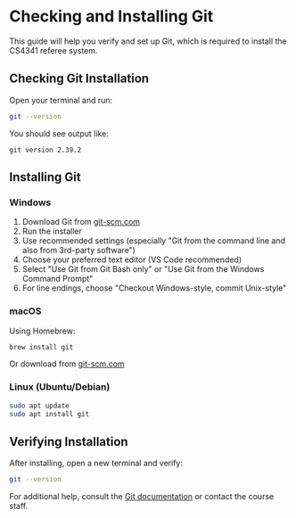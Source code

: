 # Checking and Installing Git

This guide will help you verify and set up Git, which is required to install the CS4341 referee system.

## Checking Git Installation

Open your terminal and run:
```bash
git --version
```

You should see output like:
```
git version 2.39.2
```

## Installing Git

### Windows
1. Download Git from [git-scm.com](https://git-scm.com/download/win)
2. Run the installer
3. Use recommended settings (especially "Git from the command line and also from 3rd-party software")
4. Choose your preferred text editor (VS Code recommended)
5. Select "Use Git from Git Bash only" or "Use Git from the Windows Command Prompt"
6. For line endings, choose "Checkout Windows-style, commit Unix-style"

### macOS
Using Homebrew:
```bash
brew install git
```

Or download from [git-scm.com](https://git-scm.com/download/mac)

### Linux (Ubuntu/Debian)
```bash
sudo apt update
sudo apt install git
```

## Verifying Installation

After installing, open a new terminal and verify:
```bash
git --version
```

For additional help, consult the [Git documentation](https://git-scm.com/doc) or contact the course staff.